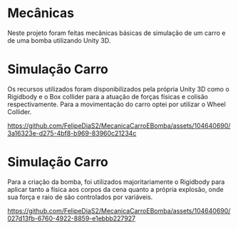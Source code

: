 # Mecânicas

Neste projeto foram feitas mecânicas básicas de simulação de um carro e de uma bomba utilizando Unity 3D.

# Simulação Carro

Os recursos utilizados foram disponibilizados pela própria Unity 3D como o Rigidbody e o Box collider para a atuação de forças físicas e colisão respectivamente. Para a movimentação do carro optei por utilizar o Wheel Collider.

https://github.com/FelipeDiaS2/MecanicaCarroEBomba/assets/104640690/3a16323e-d275-4bf8-b969-83960c21234c

# Simulação Carro

Para a criação da bomba, foi utilizados majoritariamente o Rigidbody para aplicar tanto a física aos corpos da cena quanto a própria explosão, onde sua força e raio de são controlados por variáveis.

https://github.com/FelipeDiaS2/MecanicaCarroEBomba/assets/104640690/027d13fb-6760-4922-8859-e1ebbb227927
